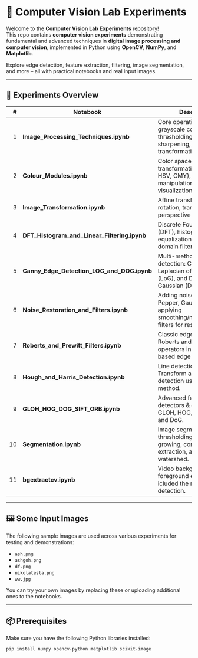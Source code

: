 # 🧠 Computer Vision Lab Experiments

Welcome to the **Computer Vision Lab Experiments** repository!  
This repo contains **computer vision experiments** demonstrating fundamental and advanced techniques in **digital image processing and computer vision**, implemented in Python using **OpenCV**, **NumPy**, and **Matplotlib**.

Explore edge detection, feature extraction, filtering, image segmentation, and more – all with practical notebooks and real input images.

---

## 🧪 Experiments Overview

| # | Notebook | Description |
|--:|----------|-------------|
| 1 | **Image_Processing_Techniques.ipynb** | Core operations like grayscale conversion, thresholding, smoothing, sharpening, and intensity transformations. |
| 2 | **Colour_Modules.ipynb** | Color space transformations (RGB ↔ HSV, CMY), channel manipulations, and visualizations. |
| 3 | **Image_Transformation.ipynb** | Affine transforms, scaling, rotation, translation, perspective warps. |
| 4 | **DFT_Histogram_and_Linear_Filtering.ipynb** | Discrete Fourier Transform (DFT), histogram equalization, and spatial domain filtering. |
| 5 | **Canny_Edge_Detection_LOG_and_DOG.ipynb** | Multi-method edge detection: Canny, Laplacian of Gaussian (LoG), and Difference of Gaussian (DoG). |
| 6 | **Noise_Restoration_and_Filters.ipynb** | Adding noise (Salt & Pepper, Gaussian), and applying smoothing/median/bilateral filters for restoration. |
| 7 | **Roberts_and_Prewitt_Filters.ipynb** | Classic edge detectors: Roberts and Prewitt operators in gradient-based edge detection. |
| 8 | **Hough_and_Harris_Detection.ipynb** | Line detection via Hough Transform and corner detection using the Harris method. |
| 9 | **GLOH_HOG_DOG_SIFT_ORB.ipynb** | Advanced feature detectors & descriptors: GLOH, HOG, SIFT, ORB, and DoG. |
|10 | **Segmentation.ipynb** | Image segmentation using thresholding, region growing, contour extraction, and possibly watershed. |
|11 | **bgextractcv.ipynb** | Video background and foreground extraction, and icluded the motion detection. |

---

## 🖼️ Some Input Images

The following sample images are used across various experiments for testing and demonstrations:

- `ash.png`
- `ashgoh.png`
- `df.png`
- `nikolatesla.png`
- `ww.jpg`

You can try your own images by replacing these or uploading additional ones to the notebooks.

---



## 📦 Prerequisites

Make sure you have the following Python libraries installed:

```bash
pip install numpy opencv-python matplotlib scikit-image
